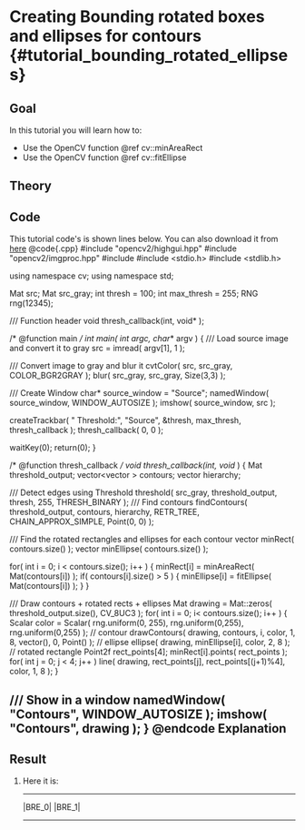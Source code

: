 Creating Bounding rotated boxes and ellipses for contours {#tutorial_bounding_rotated_ellipses}
=========================================================

Goal
----

In this tutorial you will learn how to:

-   Use the OpenCV function @ref cv::minAreaRect
-   Use the OpenCV function @ref cv::fitEllipse

Theory
------

Code
----

This tutorial code's is shown lines below. You can also download it from
[here](https://github.com/Itseez/opencv/tree/master/samples/cpp/tutorial_code/ShapeDescriptors/generalContours_demo2.cpp)
@code{.cpp}
#include "opencv2/highgui.hpp"
#include "opencv2/imgproc.hpp"
#include <iostream>
#include <stdio.h>
#include <stdlib.h>

using namespace cv;
using namespace std;

Mat src; Mat src_gray;
int thresh = 100;
int max_thresh = 255;
RNG rng(12345);

/// Function header
void thresh_callback(int, void* );

/* @function main */
int main( int argc, char** argv )
{
  /// Load source image and convert it to gray
  src = imread( argv[1], 1 );

  /// Convert image to gray and blur it
  cvtColor( src, src_gray, COLOR_BGR2GRAY );
  blur( src_gray, src_gray, Size(3,3) );

  /// Create Window
  char* source_window = "Source";
  namedWindow( source_window, WINDOW_AUTOSIZE );
  imshow( source_window, src );

  createTrackbar( " Threshold:", "Source", &thresh, max_thresh, thresh_callback );
  thresh_callback( 0, 0 );

  waitKey(0);
  return(0);
}

/* @function thresh_callback */
void thresh_callback(int, void* )
{
  Mat threshold_output;
  vector<vector<Point> > contours;
  vector<Vec4i> hierarchy;

  /// Detect edges using Threshold
  threshold( src_gray, threshold_output, thresh, 255, THRESH_BINARY );
  /// Find contours
  findContours( threshold_output, contours, hierarchy, RETR_TREE, CHAIN_APPROX_SIMPLE, Point(0, 0) );

  /// Find the rotated rectangles and ellipses for each contour
  vector<RotatedRect> minRect( contours.size() );
  vector<RotatedRect> minEllipse( contours.size() );

  for( int i = 0; i < contours.size(); i++ )
     { minRect[i] = minAreaRect( Mat(contours[i]) );
       if( contours[i].size() > 5 )
         { minEllipse[i] = fitEllipse( Mat(contours[i]) ); }
     }

  /// Draw contours + rotated rects + ellipses
  Mat drawing = Mat::zeros( threshold_output.size(), CV_8UC3 );
  for( int i = 0; i< contours.size(); i++ )
     {
       Scalar color = Scalar( rng.uniform(0, 255), rng.uniform(0,255), rng.uniform(0,255) );
       // contour
       drawContours( drawing, contours, i, color, 1, 8, vector<Vec4i>(), 0, Point() );
       // ellipse
       ellipse( drawing, minEllipse[i], color, 2, 8 );
       // rotated rectangle
       Point2f rect_points[4]; minRect[i].points( rect_points );
       for( int j = 0; j < 4; j++ )
          line( drawing, rect_points[j], rect_points[(j+1)%4], color, 1, 8 );
     }

  /// Show in a window
  namedWindow( "Contours", WINDOW_AUTOSIZE );
  imshow( "Contours", drawing );
}
@endcode
Explanation
-----------

Result
------

1.  Here it is:

      ---------- ----------
      |BRE_0|   |BRE_1|
      ---------- ----------


